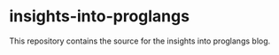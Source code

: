 # insights-into-proglangs

This repository contains the source for the insights into proglangs blog.
